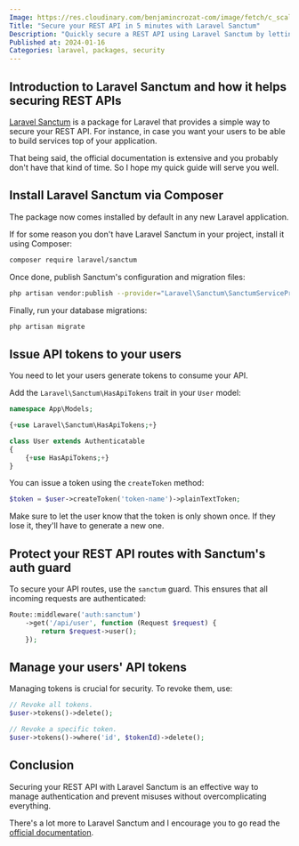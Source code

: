 ```yaml
---
Image: https://res.cloudinary.com/benjamincrozat-com/image/fetch/c_scale,f_webp,q_auto,w_1200/https://github.com/benjamincrozat/content/assets/3613731/7168ff1b-1239-4912-b20e-426177fd8eec
Title: "Secure your REST API in 5 minutes with Laravel Sanctum"
Description: "Quickly secure a REST API using Laravel Sanctum by letting your users generate tokens."
Published at: 2024-01-16
Categories: laravel, packages, security
---
```


## Introduction to Laravel Sanctum and how it helps securing REST APIs

[Laravel Sanctum](https://laravel.com/docs/sanctum) is a package for Laravel that provides a simple way to secure your REST API. For instance, in case you want your users to be able to build services top of your application.

That being said, the official documentation is extensive and you probably don't have that kind of time. So I hope my quick guide will serve you well.

## Install Laravel Sanctum via Composer

The package now comes installed by default in any new Laravel application.

If for some reason you don't have Laravel Sanctum in your project, install it using Composer:

```bash
composer require laravel/sanctum
```

Once done, publish Sanctum's configuration and migration files:

```bash
php artisan vendor:publish --provider="Laravel\Sanctum\SanctumServiceProvider"
```

Finally, run your database migrations:

```bash
php artisan migrate
```

## Issue API tokens to your users

You need to let your users generate tokens to consume your API.

Add the `Laravel\Sanctum\HasApiTokens` trait in your `User` model:

```php
namespace App\Models;

{+use Laravel\Sanctum\HasApiTokens;+}

class User extends Authenticatable
{
    {+use HasApiTokens;+}
}
```

You can issue a token using the `createToken` method:

```php
$token = $user->createToken('token-name')->plainTextToken;
```

Make sure to let the user know that the token is only shown once. If they lose it, they'll have to generate a new one.

## Protect your REST API routes with Sanctum's auth guard

To secure your API routes, use the `sanctum` guard. This ensures that all incoming requests are authenticated:

```php
Route::middleware('auth:sanctum')
    ->get('/api/user', function (Request $request) {
        return $request->user();
    });
```

## Manage your users' API tokens

Managing tokens is crucial for security. To revoke them, use:

```php
// Revoke all tokens.
$user->tokens()->delete();

// Revoke a specific token.
$user->tokens()->where('id', $tokenId)->delete();
```

## Conclusion

Securing your REST API with Laravel Sanctum is an effective way to manage authentication and prevent misuses without overcomplicating everything.

There's a lot more to Laravel Sanctum and I encourage you to go read the [official documentation](https://laravel.com/docs/sanctum).
